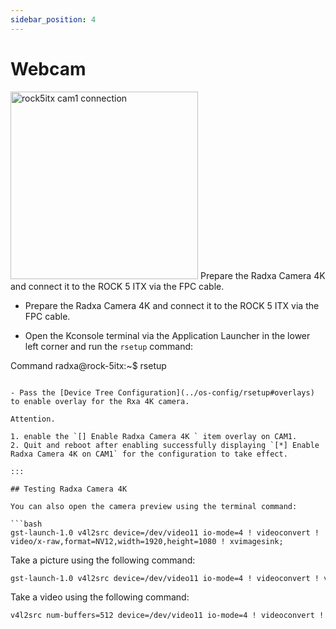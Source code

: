 ```yaml
---
sidebar_position: 4
---
```


# Webcam

<img src="/img/rock5itx/rock5itx-cam1.webp" alt="rock5itx cam1 connection" width= "300" /> Prepare the Radxa Camera 4K and connect it to the ROCK 5 ITX via the FPC cable.

- Prepare the Radxa Camera 4K and connect it to the ROCK 5 ITX via the FPC cable.

- Open the Kconsole terminal via the Application Launcher in the lower left corner and run the `rsetup` command:

Command
radxa@rock-5itx:~$ rsetup

````

- Pass the [Device Tree Configuration](../os-config/rsetup#overlays) to enable overlay for the Rxa 4K camera.

Attention.

1. enable the `[] Enable Radxa Camera 4K ` item overlay on CAM1.
2. Quit and reboot after enabling successfully displaying `[*] Enable Radxa Camera 4K on CAM1` for the configuration to take effect.

:::

## Testing Radxa Camera 4K

You can also open the camera preview using the terminal command:

```bash
gst-launch-1.0 v4l2src device=/dev/video11 io-mode=4 ! videoconvert ! video/x-raw,format=NV12,width=1920,height=1080 ! xvimagesink;
````

Take a picture using the following command:

```bash
gst-launch-1.0 v4l2src device=/dev/video11 io-mode=4 ! videoconvert ! video/x-raw,format=NV12,width=1920,height=1080 ! jpegenc ! multifilesink location=file.name.jpg;
```

Take a video using the following command:

```bash
v4l2src num-buffers=512 device=/dev/video11 io-mode=4 ! videoconvert ! video/x-raw, format=NV12, width=1920, height=1080, framerate=30/1 ! tee name=t ! queue ! mpph264enc ! queue ! h264parse ! mpegtsmux ! filesink location=/home/radxa/file.name.mp4
```
